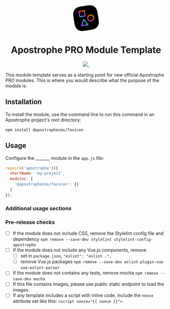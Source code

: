 <div align="center">
  <img src="https://raw.githubusercontent.com/apostrophecms/apostrophe/main/logo.svg" alt="ApostropheCMS logo" width="80" height="80">

  <h1>Apostrophe PRO Module Template</h1>
  <p>
    <a aria-label="Apostrophe logo" href="https://v3.docs.apostrophecms.org">
      <img src="https://img.shields.io/badge/MADE%20FOR%20Apostrophe%203-000000.svg?style=for-the-badge&logo=Apostrophe&labelColor=6516dd">
    </a>
    <a aria-label="Join the community on Discord" href="http://chat.apostrophecms.org">
      <img alt="" src="https://img.shields.io/discord/517772094482677790?color=5865f2&label=Join%20the%20Discord&logo=discord&logoColor=fff&labelColor=000&style=for-the-badge&logoWidth=20">
    </a>
  </p>
</div>

This module template serves as a starting point for new official Apostrophe PRO modules. This is where you would describe what the purpose of the module is.

## Installation

To install the module, use the command line to run this command in an Apostrophe project's root directory:

```
npm install @apostrophecms/favicon
```

## Usage

Configure the _______ module in the `app.js` file:

```javascript
require('apostrophe')({
  shortName: 'my-project',
  modules: {
    '@apostrophecms/favicon': {}
  }
});
```

### Additional usage sections

### Pre-release checks

- [ ] If the module does not include CSS, remove the Stylelint config file and dependency `npm remove --save-dev stylelint stylelint-config-apostrophe`
- [ ] If the module does not include any Vue.js components, remove 
  - [ ] set in `package.json`, `"eslint": "eslint .",`
  - [ ] remove Vue.js packages `npm remove --save-dev eslint-plugin-vue vue-eslint-parser`
- [ ] If the module does not contains any tests, remove mocha `npm remove --save-dev mocha`
- [ ] If this file contains images, please use public static endpoint to load the images.
- [ ] If any template includes a script with inline code, include the `nonce` attribute set like this: `<script nonce="{{ nonce }}">`.
